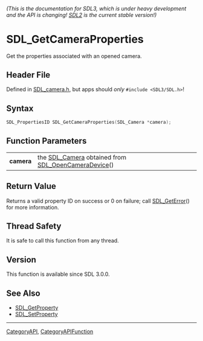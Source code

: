 ###### (This is the documentation for SDL3, which is under heavy development and the API is changing! [SDL2](https://wiki.libsdl.org/SDL2/) is the current stable version!)
# SDL_GetCameraProperties

Get the properties associated with an opened camera.

## Header File

Defined in [SDL_camera.h](https://github.com/libsdl-org/SDL/blob/main/include/SDL3/SDL_camera.h), but apps should _only_ `#include <SDL3/SDL.h>`!

## Syntax

```c
SDL_PropertiesID SDL_GetCameraProperties(SDL_Camera *camera);

```

## Function Parameters

|                |                                                                                           |
| -------------- | ----------------------------------------------------------------------------------------- |
| **camera**     | the [SDL_Camera](SDL_Camera) obtained from [SDL_OpenCameraDevice](SDL_OpenCameraDevice)() |

## Return Value

Returns a valid property ID on success or 0 on failure; call
[SDL_GetError](SDL_GetError)() for more information.

## Thread Safety

It is safe to call this function from any thread.

## Version

This function is available since SDL 3.0.0.

## See Also

* [SDL_GetProperty](SDL_GetProperty)
* [SDL_SetProperty](SDL_SetProperty)

----
[CategoryAPI](CategoryAPI), [CategoryAPIFunction](CategoryAPIFunction)

